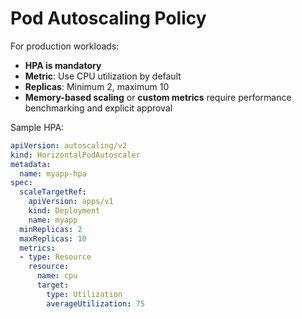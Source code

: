 # Pod Autoscaling Policy

For production workloads:
- **HPA is mandatory**
- **Metric**: Use CPU utilization by default
- **Replicas**: Minimum 2, maximum 10
- **Memory-based scaling** or **custom metrics** require performance benchmarking and explicit approval

Sample HPA:
```yaml
apiVersion: autoscaling/v2
kind: HorizontalPodAutoscaler
metadata:
  name: myapp-hpa
spec:
  scaleTargetRef:
    apiVersion: apps/v1
    kind: Deployment
    name: myapp
  minReplicas: 2
  maxReplicas: 10
  metrics:
  - type: Resource
    resource:
      name: cpu
      target:
        type: Utilization
        averageUtilization: 75
```
